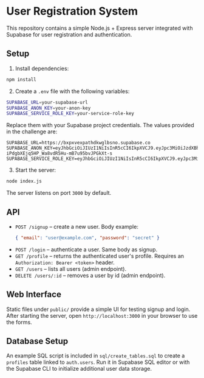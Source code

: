 # User Registration System

This repository contains a simple Node.js + Express server integrated with Supabase for user registration and authentication.

## Setup

1. Install dependencies:

```bash
npm install
```

2. Create a `.env` file with the following variables:

```bash
SUPABASE_URL=your-supabase-url
SUPABASE_ANON_KEY=your-anon-key
SUPABASE_SERVICE_ROLE_KEY=your-service-role-key
```

Replace them with your Supabase project credentials. The values provided in the challenge are:

```
SUPABASE_URL=https://bxpxvexpathdkwglbsno.supabase.co
SUPABASE_ANON_KEY=eyJhbGciOiJIUzI1NiIsInR5cCI6IkpXVCJ9.eyJpc3MiOiJzdXBhYmFzZSIsInJlZiI6ImJ4cHh2ZXhwYXRoZGt3Z2xic25vIiwicm9sZSI6ImFub24iLCJpYXQiOjE3NDc0ODkxOTgsImV4cCI6MjA2MzA2NTE5OH0.9n_-iPdgbXEjq5HP_Wa8vdR5Hu-mB7u95bvJPGkXt-s
SUPABASE_SERVICE_ROLE_KEY=eyJhbGciOiJIUzI1NiIsInR5cCI6IkpXVCJ9.eyJpc3MiOiJzdXBhYmFzZSIsInJlZiI6ImJ4cHh2ZXhwYXRoZGt3Z2xic25vIiwicm9sZSI6InNlcnZpY2Vfcm9sZSIsImlhdCI6MTc0NzQ4OTE5OCwiZXhwIjoyMDYzMDY1MTk4fQ.pzE05iVk7Ma7cElDr1XT70bjr_M8TzQ1cTIzOeqHKI8
```

3. Start the server:

```bash
node index.js
```

The server listens on port `3000` by default.

## API

- `POST /signup` – create a new user. Body example:
  ```json
  { "email": "user@example.com", "password": "secret" }
  ```
- `POST /login` – authenticate a user. Same body as signup.
- `GET /profile` – returns the authenticated user's profile. Requires an `Authorization: Bearer <token>` header.
- `GET /users` – lists all users (admin endpoint).
- `DELETE /users/:id` – removes a user by id (admin endpoint).

## Web Interface

Static files under `public/` provide a simple UI for testing signup and login.
After starting the server, open `http://localhost:3000` in your browser to use
the forms.

## Database Setup

An example SQL script is included in `sql/create_tables.sql` to create a
`profiles` table linked to `auth.users`. Run it in Supabase SQL editor or with
the Supabase CLI to initialize additional user data storage.
